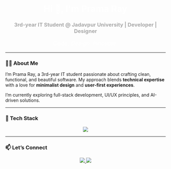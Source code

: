 <h1 align="center" style="color:#FFFFFF;">Hi 👋, I'm Prama Ray</h1>
<h3 align="center" style="color:#A9A9A9;">3rd-year IT Student @ Jadavpur University | Developer | Designer</h3>

<p align="center" style="color:#FFFFFF; font-size:18px;">
  <i>Code. Design. Innovate.</i>
</p>


---

### 🧑‍💻 About Me
I’m Prama Ray, a 3rd-year IT student passionate about crafting clean, functional, and beautiful software. My approach blends **technical expertise** with a love for **minimalist design** and **user-first experiences**.  

I’m currently exploring full-stack development, UI/UX principles, and AI-driven solutions.  

---

### 🚀 Tech Stack
<p align="center">
  <img src="https://skillicons.dev/icons?i=cpp,java,python,js,html,css,react,nodejs,mongodb,git,figma,photoshop" />
</p>

---

### 📫 Let’s Connect
<p align="center">
  <a href="https://www.linkedin.com/in/pramaray" target="_blank">
    <img src="https://img.shields.io/badge/-LinkedIn-1A1A1A?style=for-the-badge&logo=linkedin&logoColor=white" />
  </a>
  <a href="mailto:pramaray300306@gmail.com">
    <img src="https://img.shields.io/badge/-Email-1A1A1A?style=for-the-badge&logo=gmail&logoColor=white" />
  </a>
</p>



